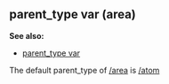 ## parent_type var (area)
**See also:**
*   [parent_type var](/ref/datum/var/parent_type.md) 


The default parent_type of [/area](/ref/area.md)  is [/atom](/ref/atom.md) 